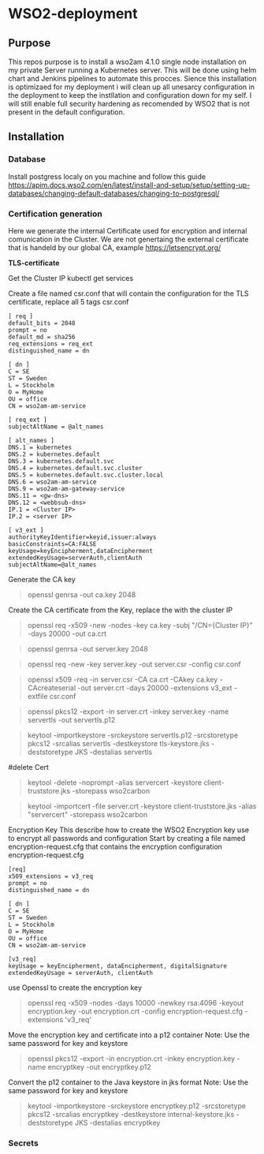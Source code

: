 # WSO2-deployment

## Purpose
This repos purpose is to install a wso2am 4.1.0 single node installation on my private Server running a Kubernetes server.
This will be done using helm chart and Jenkins pipelines to automate this procces.
Sience this installation is optimizaed for my deployment i will clean up all unesarcy configuration in the deployment to keep the instllation and configuration down for my self.
I will still enable full security hardening as recomended by WSO2 that is not present in the default configuration.

## Installation

### Database
Install postgress localy on you machine and follow this guide
https://apim.docs.wso2.com/en/latest/install-and-setup/setup/setting-up-databases/changing-default-databases/changing-to-postgresql/

### Certification generation
Here we generate the internal Certificate used for encryption and internal comunication in the Cluster.
We are not genertaing the external certificate that is handeld by our global CA, example https://letsencrypt.org/

**TLS-certificate**

Get the Cluster IP
kubectl get services


Create a file named csr.conf that will contain the configuration for the TLS certificate, replace all 5 tags <tags>
csr.conf

```
[ req ]
default_bits = 2048
prompt = no
default_md = sha256
req_extensions = req_ext
distinguished_name = dn
 
[ dn ]
C = SE
ST = Sweden
L = Stockholm
O = MyHome
OU = office
CN = wso2am-am-service
 
[ req_ext ]
subjectAltName = @alt_names
 
[ alt_names ]
DNS.1 = kubernetes
DNS.2 = kubernetes.default
DNS.3 = kubernetes.default.svc
DNS.4 = kubernetes.default.svc.cluster
DNS.5 = kubernetes.default.svc.cluster.local
DNS.6 = wso2am-am-service
DNS.9 = wso2am-am-gateway-service
DNS.11 = <gw-dns>
DNS.12 = <webbsub-dns>
IP.1 = <Cluster IP>
IP.2 = <server IP>

[ v3_ext ]
authorityKeyIdentifier=keyid,issuer:always
basicConstraints=CA:FALSE
keyUsage=keyEncipherment,dataEncipherment
extendedKeyUsage=serverAuth,clientAuth
subjectAltName=@alt_names
```

Generate the CA key
> openssl genrsa -out ca.key 2048


Create the CA certificate from the Key, replace the <Cluster IP> with the cluster IP 
> openssl req -x509 -new -nodes -key ca.key -subj "/CN={Cluster IP}" -days 20000 -out ca.crt

> openssl genrsa -out server.key 2048

> openssl req -new -key server.key -out server.csr -config csr.conf

> openssl x509 -req -in server.csr -CA ca.crt -CAkey ca.key -CAcreateserial -out server.crt -days 20000 -extensions v3_ext -extfile csr.conf

> openssl pkcs12 -export -in server.crt -inkey server.key -name servertls -out servertls.p12

> keytool -importkeystore -srckeystore servertls.p12 -srcstoretype pkcs12 -srcalias servertls -destkeystore tls-keystore.jks -deststoretype JKS  -destalias servertls


 
#delete Cert
> keytool -delete -noprompt -alias servercert  -keystore client-truststore.jks -storepass wso2carbon

> keytool -importcert -file server.crt -keystore client-truststore.jks -alias "servercert" -storepass wso2carbon

Encryption Key
This describe how to create the WSO2 Encryption key use to encrypt all passwords and configuration
Start by creating a file named encryption-request.cfg that contains the encryption configuration
encryption-request.cfg
```
[req]
x509_extensions = v3_req
prompt = no
distinguished_name = dn
 
[ dn ]
C = SE
ST = Sweden
L = Stockholm
O = MyHome
OU = office
CN = wso2am-am-service
 
[v3_req]
keyUsage = keyEncipherment, dataEncipherment, digitalSignature
extendedKeyUsage = serverAuth, clientAuth
```
use Openssl to create the encryption key
> openssl req -x509 -nodes -days 10000 -newkey rsa:4096 -keyout encryption.key -out encryption.crt -config encryption-request.cfg -extensions 'v3_req'

Move the encryption key and certificate into a p12 container
Note: Use the same password for key and keystore
> openssl pkcs12 -export -in encryption.crt -inkey encryption.key -name encryptkey -out encryptkey.p12

Convert the p12 container to the Java keystore in jks format
Note: Use the same password for key and keystore
> keytool -importkeystore -srckeystore encryptkey.p12 -srcstoretype pkcs12 -srcalias encryptkey -destkeystore internal-keystore.jks -deststoretype JKS -destalias encryptkey

### Secrets

